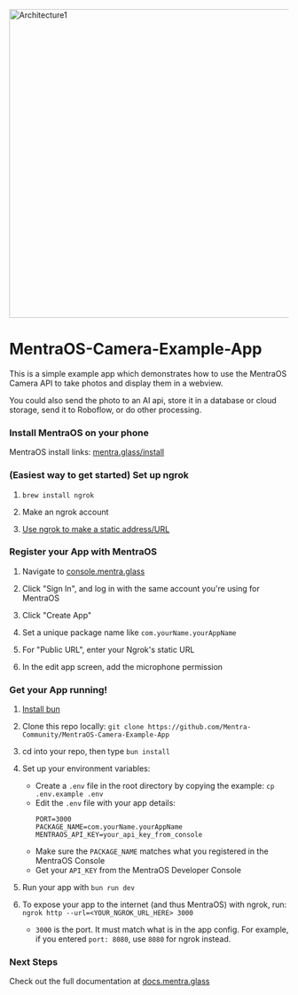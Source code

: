 <img width="505" height="556" alt="Architecture1" src="https://github.com/user-attachments/assets/61b28f41-1473-425a-96fa-e8716bfaa1f0" />

# MentraOS-Camera-Example-App

This is a simple example app which demonstrates how to use the MentraOS Camera API to take photos and display them in a webview.

You could also send the photo to an AI api, store it in a database or cloud storage, send it to Roboflow, or do other processing.

### Install MentraOS on your phone

MentraOS install links: [mentra.glass/install](https://mentra.glass/install)

### (Easiest way to get started) Set up ngrok

1. `brew install ngrok`

2. Make an ngrok account

3. [Use ngrok to make a static address/URL](https://dashboard.ngrok.com/)

### Register your App with MentraOS

1. Navigate to [console.mentra.glass](https://console.mentra.glass/)

2. Click "Sign In", and log in with the same account you're using for MentraOS

3. Click "Create App"

4. Set a unique package name like `com.yourName.yourAppName`

5. For "Public URL", enter your Ngrok's static URL

6. In the edit app screen, add the microphone permission

### Get your App running!

1. [Install bun](https://bun.sh/docs/installation)

2. Clone this repo locally: `git clone https://github.com/Mentra-Community/MentraOS-Camera-Example-App`

3. cd into your repo, then type `bun install`

5. Set up your environment variables:
   * Create a `.env` file in the root directory by copying the example: `cp .env.example .env`
   * Edit the `.env` file with your app details:
     ```
     PORT=3000
     PACKAGE_NAME=com.yourName.yourAppName
     MENTRAOS_API_KEY=your_api_key_from_console
     ```
   * Make sure the `PACKAGE_NAME` matches what you registered in the MentraOS Console
   * Get your `API_KEY` from the MentraOS Developer Console

6. Run your app with `bun run dev`

7. To expose your app to the internet (and thus MentraOS) with ngrok, run: `ngrok http --url=<YOUR_NGROK_URL_HERE> 3000`
    * `3000` is the port. It must match what is in the app config. For example, if you entered `port: 8080`, use `8080` for ngrok instead.


### Next Steps

Check out the full documentation at [docs.mentra.glass](https://docs.mentra.glass/camera)
